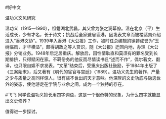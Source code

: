 #好中文

温功义文风研究

温功义（1915—1990），祖籍湖北武昌，其父曾为张之洞幕僚。温在北京（平）生活成长，少有才名，长于诗文；抗战后全家避居香港，因发表文章而被楼适夷介绍进入“香港文协”。1939年入香港《大公报》工作，被时任总编辑的徐铸成誉为“玉树临风，才华横溢”，颇得胡政之等人赏识，随《大公报》迁回内地，办理《大公报》分销业务。1948年后定居重庆。解放后，因性情耿直和莫须有的罪名受到长期排挤，只得赋闲在家。不羁俗务的他反而尽情读书且“述而不作”，偶尔著文、翻译，也只限自娱不求发表。“文革”结束后，受重庆出版社鼓励，于1984年出版了《三案始末》，后又著有《明代的宦官与宫廷》（1989）。温功义先生的著作，产量之少与质量之高同样惊人，很有些不世出的天才意味。他深厚的文史功底与隐逸世外的姿态，使他游走在学院与业余之间，成为一个独特的存在。

#飞飞 同学说温功义擅长用四字词语，这是一个很奇特的现象，为什么四字就能显出文史修养？

值得进一步探讨。